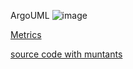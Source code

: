 ArgoUML
![image](https://raw.githubusercontent.com/test4cc/vamos2020/master/featureModel/ArgoUML.JPG)

 [Metrics](https://github.com/test4cc/vamos2020/blob/master/metrics/FeatureAMP6.csv)
 
 [source code with muntants](https://github.com/test4cc/vamos2020/tree/master/dataset_with_mutant/FeatureAMP6)

